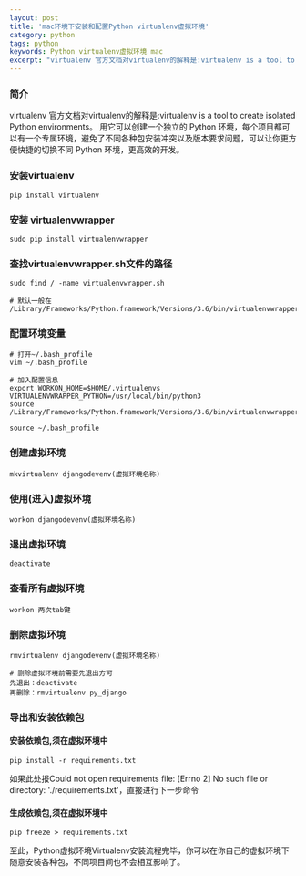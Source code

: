 ```yaml
---
layout: post
title: 'mac环境下安装和配置Python virtualenv虚拟环境'
category: python
tags: python
keywords: Python virtualenv虚拟环境 mac
excerpt: "virtualenv 官方文档对virtualenv的解释是:virtualenv is a tool to create isolated Python environments。用它可以创建一个独立的 Python 环境，每个项目都可以有一个专属环境，避免了不同各种包安装冲突以及版本要求问题，可以让你更方便快捷的切换不同 Python 环境，更高效的开发。"
---
```


### 简介
virtualenv 官方文档对virtualenv的解释是:virtualenv is a tool to create isolated Python environments。
用它可以创建一个独立的 Python 环境，每个项目都可以有一个专属环境，避免了不同各种包安装冲突以及版本要求问题，可以让你更方便快捷的切换不同 Python 环境，更高效的开发。

### 安装virtualenv
```
pip install virtualenv
```

### 安装 virtualenvwrapper
```
sudo pip install virtualenvwrapper
```

### 查找virtualenvwrapper.sh文件的路径
```
sudo find / -name virtualenvwrapper.sh

# 默认一般在 /Library/Frameworks/Python.framework/Versions/3.6/bin/virtualenvwrapper.sh
```

### 配置环境变量
```
# 打开~/.bash_profile
vim ~/.bash_profile

# 加入配置信息
export WORKON_HOME=$HOME/.virtualenvs
VIRTUALENVWRAPPER_PYTHON=/usr/local/bin/python3
source /Library/Frameworks/Python.framework/Versions/3.6/bin/virtualenvwrapper.sh

source ~/.bash_profile
```

### 创建虚拟环境
`mkvirtualenv djangodevenv(虚拟环境名称)`

### 使用(进入)虚拟环境
`workon djangodevenv(虚拟环境名称)`

### 退出虚拟环境
`deactivate`

### 查看所有虚拟环境
`workon 两次tab键`

### 删除虚拟环境
```
rmvirtualenv djangodevenv(虚拟环境名称)

# 删除虚拟环境前需要先退出方可
先退出：deactivate
再删除：rmvirtualenv py_django
```

### 导出和安装依赖包

#### 安装依赖包,须在虚拟环境中

`pip install -r requirements.txt`

如果此处报Could not open requirements file: [Errno 2] No such file or directory: './requirements.txt'，直接进行下一步命令

#### 生成依赖包,须在虚拟环境中
`pip freeze > requirements.txt`

至此，Python虚拟环境Virtualenv安装流程完毕，你可以在你自己的虚拟环境下随意安装各种包，不同项目间也不会相互影响了。